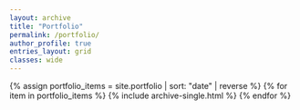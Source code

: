 ```yaml
---
layout: archive
title: "Portfolio"
permalink: /portfolio/
author_profile: true
entries_layout: grid
classes: wide
---
```


{% assign portfolio_items = site.portfolio | sort: "date" | reverse %}
{% for item in portfolio_items %}
  {% include archive-single.html %}
{% endfor %}

